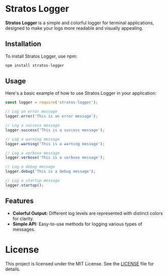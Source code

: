 # Stratos Logger

**Stratos Logger** is a simple and colorful logger for terminal applications, designed to make your logs more readable and visually appealing.

## Installation

To install Stratos Logger, use npm:

```bash
npm install stratos-logger
```

## Usage

Here's a basic example of how to use Stratos Logger in your application:

```javascript
const logger = require('stratos-logger');

// Log an error message
logger.error('This is an error message');

// Log a success message
logger.success('This is a success message');

// Log a warning message
logger.warning('This is a warning message');

// Log a verbose message
logger.verbose('This is a verbose message');

// Log a debug message
logger.debug('This is a debug message');

// Log a startup message
logger.startup();
```

## Features

- **Colorful Output:** Different log levels are represented with distinct colors for clarity.
- **Simple API:** Easy-to-use methods for logging various types of messages.

# License

This project is licensed under the MIT License. See the [LICENSE](LICENSE) file for details.
